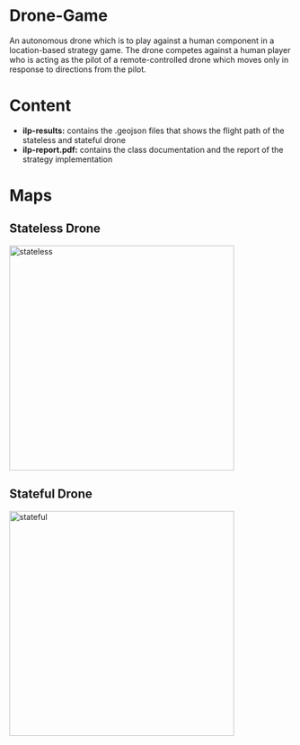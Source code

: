 # Drone-Game

An autonomous drone which is to play against a human component in a location-based strategy game. The drone competes against a human player who is acting as the pilot of a remote-controlled drone which moves only in response to directions from the pilot.

# Content
* __ilp-results:__ contains the .geojson files that shows the flight path of the stateless and stateful drone 
* __ilp-report.pdf:__ contains the class documentation and the report of the strategy implementation


# Maps

## Stateless Drone

<img width="400" alt="stateless" src="https://user-images.githubusercontent.com/56360198/96350785-510c1680-10af-11eb-85e6-aff048e8243b.PNG">


## Stateful Drone

<img width="400" alt="stateful" src="https://user-images.githubusercontent.com/56360198/96350645-ad226b00-10ae-11eb-9d93-0e63e17d6d67.PNG">



